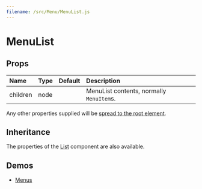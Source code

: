 ```yaml
---
filename: /src/Menu/MenuList.js
---
```


<!--- This documentation is automatically generated, do not try to edit it. -->

# MenuList



## Props

| Name | Type | Default | Description |
|:-----|:-----|:--------|:------------|
| <span class="prop-name">children</span> | <span class="prop-type">node |  | MenuList contents, normally `MenuItem`s. |

Any other properties supplied will be [spread to the root element](/guides/api#spread).

## Inheritance

The properties of the [List](/api/list) component are also available.

## Demos

- [Menus](/demos/menus)

